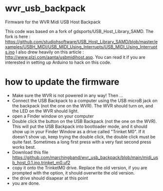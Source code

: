 # wvr_usb_backpack
Firmware for the WVR Midi USB Host Backpack

This code was based on a fork of gdsports/USB_Host_Library_SAMD. The fork is here : https://github.com/studiohsoftware/USB_Host_Library_SAMD/blob/master/examples/USBH_MIDI/USB_MIDI_Using_Interrupts/USB_MIDI_Using_Interrupts.ino
I also drew heavily on this article : http://www.plzi.com/aanta/usbmidihost.asp. You can read it if you are interested in setting up Arduino to hack on this code.

# how to update the firmware
* Make sure the WVR is not powered in any way! Then ...
* Connect the USB Backpack to a computer using the USB microB jack on the backpack (not the one on the WVR). The WVR should turn on, and the LED on the WVR should light.
* open a Finder window on your computer
* Double click the button on the USB Backpack (not the one on the WVR). This will put the USB Backpack into bootloader mode, and it should show up in your Finder Window as a drive called "Trinket M0". If it doesn't show up, keep trying the double click, the double click must be quite fast. Sometimes a long first press with a very fast second press works best.
* Download this file https://github.com/marchingband/wvr_usb_backpack/blob/main/midi_usb_host_0.1.ino.trinket_m0.uf2
* copy it onto the TrinketM0 drive. Replace the old version, if you are prompted with the option, it should overwrite the old version.
* the drive should disapear at this point
* you are done.
